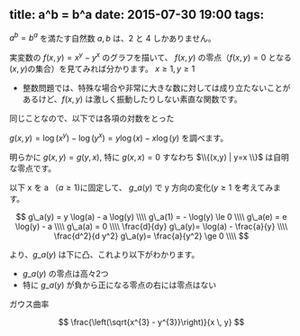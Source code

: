 title: a^b = b^a
date: 2015-07-30 19:00
tags:
---

$a^b = b^a$ を満たす自然数 $a, b$ は、2 と 4 しかありません。

実変数の $f(x,y) = x^y - y^x$ のグラフを描いて、
$f(x,y)$ の零点（$f(x,y) = 0$ となる $(x,y)$の集合）を見てみれば分かります。
$x \ge 1, y \ge 1$

- 整数問題では、特殊な場合や非常に大きな数に対しては成り立たないことがあるけど、$f(x,y)$ は激しく振動したりしない素直な関数です。

同じことなので、以下では各項の対数をとった

$g(x,y) = \log(x^y) - \log(y^x)= y \log(x) - x \log(y)$
を調べます。

明らかに $g(x,y) = g(y,x)$,
特に $g(x,x)=0$ すなわち $\\{(x,y) | y=x \\}$ は自明な零点です。

以下 x を a （$a \ge 1$)に固定して、
$g\_a(y)$ で y 方向の変化($y \ge 1$ を考えてみます。

$$
g\_a(y) = y \log(a) - a \log(y) \\\\
g\_a(1) = - \log(y) \le 0 \\\\
g\_a(e) = e \log(y) - a \\\\
g\_a(a) = 0 \\\\
\frac{d}{dy} g\_a(y)= \log(a) - \frac{a}{y}  \\\\
\frac{d^2}{d y^2} g\_a(y)=  \frac{a}{y^2} \ge 0  \\\\
$$

より、$g\_a(y)$ は下に凸、これより以下がわかります。

- $g\_a(y)$ の零点は高々2つ
- 特に $g\_a(y)$ が負から正になる零点の右には零点はない

ガウス曲率

$$
\frac{\left(\sqrt{x^{3} - y^{3}}\right)}{x \, y}
$$




